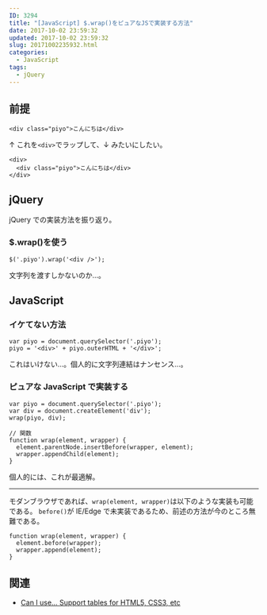 ```yaml
---
ID: 3294
title: "[JavaScript] $.wrap()をピュアなJSで実装する方法"
date: 2017-10-02 23:59:32
updated: 2017-10-02 23:59:32
slug: 20171002235932.html
categories:
  - JavaScript
tags:
  - jQuery
---
```


## 前提

```language-html
<div class="piyo">こんにちは</div>
```

↑ これを`<div>`でラップして、↓ みたいにしたい。

```language-html
<div>
  <div class="piyo">こんにちは</div>
</div>
```

<!--more-->

## jQuery

jQuery での実装方法を振り返り。

### \$.wrap()を使う

```language-js
$('.piyo').wrap('<div />');
```

文字列を渡すしかないのか…。

## JavaScript

### イケてない方法

```language-js
var piyo = document.querySelector('.piyo');
piyo = '<div>' + piyo.outerHTML + '</div>';
```

これはいけない…。個人的に文字列連結はナンセンス…。

### ピュアな JavaScript で実装する

```language-js
var piyo = document.querySelector('.piyo');
var div = document.createElement('div');
wrap(piyo, div);

// 関数
function wrap(element, wrapper) {
  element.parentNode.insertBefore(wrapper, element);
  wrapper.appendChild(element);
}
```

個人的には、これが最適解。

---

モダンブラウザであれば、`wrap(element, wrapper)`は以下のような実装も可能である。
`before()`が IE/Edge で未実装であるため、前述の方法が今のところ無難である。

```language-js
function wrap(element, wrapper) {
  element.before(wrapper);
  wrapper.append(element);
}
```

## 関連

- [Can I use… Support tables for HTML5, CSS3, etc](http://caniuse.com/#feat=dom-manip-convenience)
